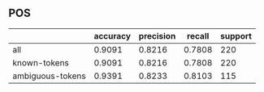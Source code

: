 
## POS

|                  | accuracy | precision | recall | support |
|------------------|----------|-----------|--------|---------|
| all              | 0.9091   | 0.8216    | 0.7808 | 220     |
| known-tokens     | 0.9091   | 0.8216    | 0.7808 | 220     |
| ambiguous-tokens | 0.9391   | 0.8233    | 0.8103 | 115     |

